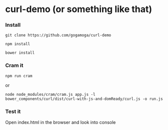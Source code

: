 curl-demo (or something like that)
==================================

### Install
`git clone https://github.com/gogamoga/curl-demo`

`npm install`

`bower install`

### Cram it
`npm run cram`

or

`node node_modules/cram/cram.js app.js -l bower_components/curl/dist/curl-with-js-and-domReady/curl.js -o run.js`

### Test it

Open index.html in the browser and look into console




